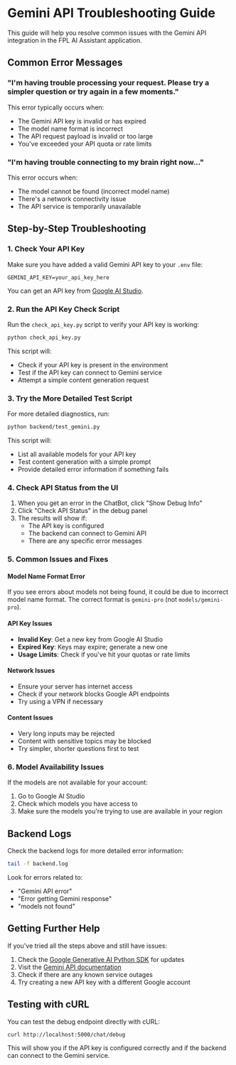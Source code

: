 # Gemini API Troubleshooting Guide

This guide will help you resolve common issues with the Gemini API integration in the FPL AI Assistant application.

## Common Error Messages

### "I'm having trouble processing your request. Please try a simpler question or try again in a few moments."

This error typically occurs when:

- The Gemini API key is invalid or has expired
- The model name format is incorrect
- The API request payload is invalid or too large
- You've exceeded your API quota or rate limits

### "I'm having trouble connecting to my brain right now..."

This error occurs when:

- The model cannot be found (incorrect model name)
- There's a network connectivity issue
- The API service is temporarily unavailable

## Step-by-Step Troubleshooting

### 1. Check Your API Key

Make sure you have added a valid Gemini API key to your `.env` file:

```
GEMINI_API_KEY=your_api_key_here
```

You can get an API key from [Google AI Studio](https://aistudio.google.com/).

### 2. Run the API Key Check Script

Run the `check_api_key.py` script to verify your API key is working:

```bash
python check_api_key.py
```

This script will:

- Check if your API key is present in the environment
- Test if the API key can connect to Gemini service
- Attempt a simple content generation request

### 3. Try the More Detailed Test Script

For more detailed diagnostics, run:

```bash
python backend/test_gemini.py
```

This script will:

- List all available models for your API key
- Test content generation with a simple prompt
- Provide detailed error information if something fails

### 4. Check API Status from the UI

1. When you get an error in the ChatBot, click "Show Debug Info"
2. Click "Check API Status" in the debug panel
3. The results will show if:
   - The API key is configured
   - The backend can connect to Gemini API
   - There are any specific error messages

### 5. Common Issues and Fixes

#### Model Name Format Error

If you see errors about models not being found, it could be due to incorrect model name format.
The correct format is `gemini-pro` (not `models/gemini-pro`).

#### API Key Issues

- **Invalid Key**: Get a new key from Google AI Studio
- **Expired Key**: Keys may expire; generate a new one
- **Usage Limits**: Check if you've hit your quotas or rate limits

#### Network Issues

- Ensure your server has internet access
- Check if your network blocks Google API endpoints
- Try using a VPN if necessary

#### Content Issues

- Very long inputs may be rejected
- Content with sensitive topics may be blocked
- Try simpler, shorter questions first to test

### 6. Model Availability Issues

If the models are not available for your account:

1. Go to Google AI Studio
2. Check which models you have access to
3. Make sure the models you're trying to use are available in your region

## Backend Logs

Check the backend logs for more detailed error information:

```bash
tail -f backend.log
```

Look for errors related to:

- "Gemini API error"
- "Error getting Gemini response"
- "models not found"

## Getting Further Help

If you've tried all the steps above and still have issues:

1. Check the [Google Generative AI Python SDK](https://github.com/google/generative-ai-python) for updates
2. Visit the [Gemini API documentation](https://ai.google.dev/docs)
3. Check if there are any known service outages
4. Try creating a new API key with a different Google account

## Testing with cURL

You can test the debug endpoint directly with cURL:

```bash
curl http://localhost:5000/chat/debug
```

This will show you if the API key is configured correctly and if the backend can connect to the Gemini service.
